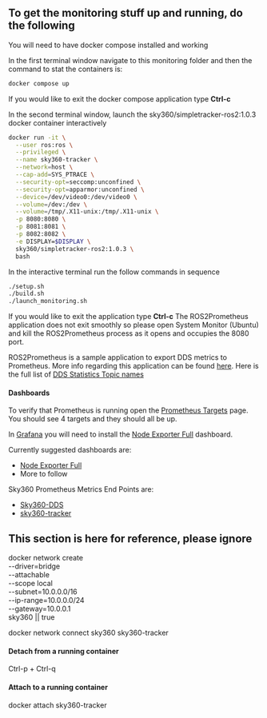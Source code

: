 ## To get the monitoring stuff up and running, do the following

You will need to have docker compose installed and working

In the first terminal window navigate to this monitoring folder and then the command to stat the containers is:
```bash
docker compose up
```
If you would like to exit the docker compose application type **Ctrl-c**


In the second terminal window, launch the sky360/simpletracker-ros2:1.0.3 docker container interactively
```bash
docker run -it \
  --user ros:ros \
  --privileged \
  --name sky360-tracker \
  --network=host \
  --cap-add=SYS_PTRACE \
  --security-opt=seccomp:unconfined \
  --security-opt=apparmor:unconfined \
  --device=/dev/video0:/dev/video0 \
  --volume=/dev:/dev \
  --volume=/tmp/.X11-unix:/tmp/.X11-unix \
  -p 8080:8080 \
  -p 8081:8081 \
  -p 8082:8082 \
  -e DISPLAY=$DISPLAY \
  sky360/simpletracker-ros2:1.0.3 \
  bash
```
In the interactive terminal run the follow commands in sequence
```bash
./setup.sh
./build.sh
./launch_monitoring.sh
```

If you would like to exit the application type **Ctrl-c** The ROS2Prometheus application does not exit smoothly so please open System Monitor (Ubuntu) and kill the ROS2Prometheus process as it opens and occupies the 8080 port.

ROS2Prometheus is a sample application to export DDS metrics to Prometheus. More info regarding this application can be found [here](https://docs.vulcanexus.org/en/latest/rst/tutorials/tools/prometheus/prometheus.html). Here is the full list of [DDS Statistics Topic names](https://fast-dds.docs.eprosima.com/en/latest/fastdds/statistics/dds_layer/topic_names.html)

#### Dashboards

To verify that Prometheus is running open the [Prometheus Targets](http://localhost:9090/targets) page. You should see 4 targets and they should all be up.

In [Grafana](http://localhost:3000) you will need to install the [Node Exporter Full](https://grafana.com/grafana/dashboards/12486-node-exporter-full/) dashboard.

Currently suggested dashboards are:
- [Node Exporter Full](https://grafana.com/grafana/dashboards/12486-node-exporter-full/)
- More to follow

Sky360 Prometheus Metrics End Points are:
- [Sky360-DDS](http://localhost:8080/metrics)
- [sky360-tracker](http://localhost:8082/metrics)

## This section is here for reference, please ignore

docker network create \
  --driver=bridge \
  --attachable \
  --scope local \
  --subnet=10.0.0.0/16 \
  --ip-range=10.0.0.0/24 \
  --gateway=10.0.0.1 \
  sky360 || true

docker network connect sky360 sky360-tracker

#### Detach from a running container
Ctrl-p + Ctrl-q

#### Attach to a running container
docker attach sky360-tracker
